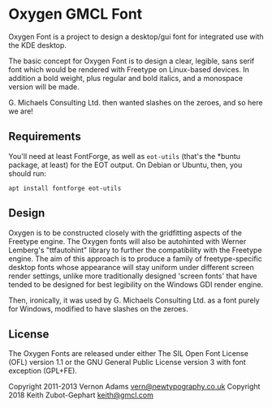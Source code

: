 # Oxygen GMCL Font

Oxygen Font is a project to design a desktop/gui font for integrated
use with the KDE desktop.

The basic concept for Oxygen Font is to design a clear, legible, sans
serif font which would be rendered with Freetype on Linux-based
devices. In addition a bold weight, plus regular and bold italics, and
a monospace version will be made.

G. Michaels Consulting Ltd. then wanted slashes on the zeroes, and so
here we are!

## Requirements

You'll need at least FontForge, as well as `eot-utils` (that's the *buntu
package, at least) for the EOT output. On Debian or Ubuntu, then, you should
run:

```
apt install fontforge eot-utils
```

## Design

Oxygen is to be constructed closely with the gridfitting aspects of
the Freetype engine. The Oxygen fonts will also be autohinted with
Werner Lemberg's "ttfautohint" library to further the compatibility
with the Freetype engine. The aim of this approach is to produce a
family of freetype-specific desktop fonts whose appearance will stay
uniform under different screen render settings, unlike more
traditionally designed 'screen fonts' that have tended to be designed
for best legibility on the Windows GDI render engine.

Then, ironically, it was used by G. Michaels Consulting Ltd. as a font
purely for Windows, modified to have slashes on the zeroes.

## License

The Oxygen Fonts are released under either The SIL Open Font License
(OFL) version 1.1 or the GNU General Public License version 3 with
font exception (GPL+FE).

Copyright 2011-2013 Vernon Adams <vern@newtypography.co.uk>
Copyright 2018 Keith Zubot-Gephart <keith@gmcl.com>

